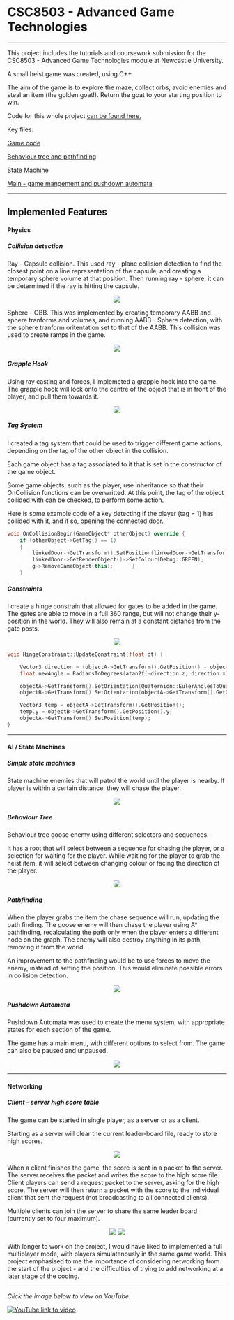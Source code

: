 # CSC8503 - Advanced Game Technologies

---

This project includes the tutorials and coursework submission for the CSC8503 - Advanced Game Technologies module at Newcastle University.

A small heist game was created, using C++.

The aim of the game is to explore the maze, collect orbs, avoid enemies and steal an item (the golden goat!). Return the goat to your starting position to win.


Code for this whole project [can be found here.](https://github.com/AdSand/CSC8503)

Key files:

[Game code](https://github.com/AdSand/CSC8503/blob/master/CSC8503/TutorialGame.cpp)

[Behaviour tree and pathfinding](https://github.com/AdSand/CSC8503/blob/master/CSC8503/AStarEnemy.cpp)

[State Machine](https://github.com/AdSand/CSC8503/blob/master/CSC8503/EnemyStateObject.cpp)

[Main - game mangement and pushdown automata](https://github.com/AdSand/CSC8503/blob/master/CSC8503/Main.cpp)

---

## Implemented Features

#### Physics

##### Collision detection
Ray - Capsule collision. This used ray - plane collision detection to find the closest point on a line representation of the capsule, and creating a temporary sphere volume at that position. Then running ray - sphere, it can be determined if the ray is hitting the capsule.

<p align="center">
<img src="images/AdvancedGames2.png?raw=true"/>
</p>

Sphere - OBB. This was implemented by creating temporary AABB and sphere tranforms and volumes, and running AABB - Sphere detection, with the sphere tranform oritentation set to that of the AABB. This collision was used to create ramps in the game.

<p align="center">
<img src="images/AdvancedGames1.png?raw=true"/>
</p>

##### Grapple Hook

Using ray casting and forces, I implemeted a grapple hook into the game. The grapple hook will lock onto the centre of the object that is in front of the player, and pull them towards it.

<p align="center">
<img src="images/AdvancedGames3.png?raw=true"/>
</p>

##### Tag System

I created a tag system that could be used to trigger different game actions, depending on the tag of the other object in the collision.

Each game object has a tag associated to it that is set in the constructor of the game object.

Some game objects, such as the player, use inheritance so that their OnCollision functions can be overwritted. At this point, the tag of the object collided with can be checked, to perform some action.

Here is some example code of a key detecting if the player (tag = 1) has collided with it, and if so, opening the connected door.
```C++
void OnCollisionBegin(GameObject* otherObject) override {
	if (otherObject->GetTag() == 1)
	{
		linkedDoor->GetTransform().SetPosition(linkedDoor->GetTransform().GetPosition() + Vector3(0, 8, 0));
		linkedDoor->GetRenderObject()->SetColour(Debug::GREEN);
		g->RemoveGameObject(this);		}
	}
```

##### Constraints

I create a hinge constrain that allowed for gates to be added in the game. The gates are able to move in a full 360 range, but will not change their y-position in the world. They will also remain at a constant distance from the gate posts.

<p align="center">
<img src="images/AdvancedGames11.png?raw=true"/>
</p>

```C++
void HingeConstraint::UpdateConstraint(float dt) {

	Vector3 direction = (objectA->GetTransform().GetPosition() - objectB->GetTransform().GetPosition()).Normalised();
	float newAngle = RadiansToDegrees(atan2f(-direction.z, direction.x));

	objectA->GetTransform().SetOrientation(Quaternion::EulerAnglesToQuaternion(0, newAngle, 0));
	objectB->GetTransform().SetOrientation(objectA->GetTransform().GetOrientation());

	Vector3 temp = objectA->GetTransform().GetPosition();
	temp.y = objectB->GetTransform().GetPosition().y;
	objectA->GetTransform().SetPosition(temp);
}
```



---

#### AI / State Machines

##### Simple state machines
State machine enemies that will patrol the world until the player is nearby. If player is within a certain distance, they will chase the player.

<p align="center">
<img src="images/AdvancedGames4.png?raw=true"/>
</p>

##### Behaviour Tree

Behaviour tree goose enemy using different selectors and sequences.

It has a root that will select between a sequence for chasing the player, or a selection for waiting for the player. While waiting for the player to grab the heist item, it will select between changing colour or facing the direction of the player.

<p align="center">
<img src="images/AdvancedGames5.png?raw=true"/>
</p>

##### Pathfinding

When the player grabs the item the chase sequence will run, updating the path finding.
The goose enemy will then chase the player using A* pathfinding, recalculating the path only when the player enters a different node on the graph. The enemy will also destroy anything in its path, removing it from the world.

An improvement to the pathfinding would be to use forces to move the enemy, instead of setting the position. This would eliminate possible errors in collision detection.

<p align="center">
<img src="images/AdvancedGames6.png?raw=true"/>
</p>

##### Pushdown Automata

Pushdown Automata was used to create the menu system, with appropriate states for each section of the game.

The game has a main menu, with different options to select from. The game can also be paused and unpaused.

<p align="center">
<img src="images/AdvancedGames7.png?raw=true"/>
</p>




---

#### Networking
##### Client - server high score table
The game can be started in single player, as a server or as a client.

Starting as a server will clear the current leader-board file, ready to store high scores.

<p align="center">
<img src="images/AdvancedGames8.png?raw=true"/>
</p>

When a client finishes the game, the score is sent in a packet to the server. The server receives the packet and writes the score to the high score file. Client players can send a request packet to the server, asking for the high score. The server will then return a packet with the score to the individual client that sent the request (not broadcasting to all connected clients).

Multiple clients can join the server to share the same leader board (currently set to four maximum).

<p align="center">
<img src="images/AdvancedGames9.png?raw=true"/>
<img src="images/AdvancedGames10.png?raw=true"/>
</p>

With longer to work on the project, I would have liked to implemented a full multiplayer mode, with players simulatenously in the same game world. This project emphasised to me the importance of considering networking from the start of the project - and the difficulties of trying to add networking at a later stage of the coding.

---

*Click the image below to view on YouTube.*


[![YouTube link to video](https://img.youtube.com/vi/dKY4Tihnjyg/0.jpg)](https://www.youtube.com/watch?v=dKY4Tihnjyg)

